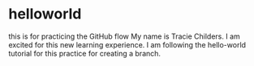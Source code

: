 # helloworld
this is for practicing the GitHub flow
My name is Tracie Childers.  I am excited for this new learning experience. 
I am following the hello-world tutorial for this practice for creating a branch.
